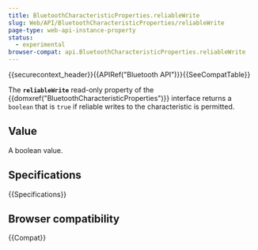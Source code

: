 ```yaml
---
title: BluetoothCharacteristicProperties.reliableWrite
slug: Web/API/BluetoothCharacteristicProperties/reliableWrite
page-type: web-api-instance-property
status:
  - experimental
browser-compat: api.BluetoothCharacteristicProperties.reliableWrite
---
```


{{securecontext_header}}{{APIRef("Bluetooth API")}}{{SeeCompatTable}}

The **`reliableWrite`** read-only property of
the {{domxref("BluetoothCharacteristicProperties")}} interface returns a
`boolean` that is `true` if reliable writes to the characteristic
is permitted.

## Value

A boolean value.

## Specifications

{{Specifications}}

## Browser compatibility

{{Compat}}
